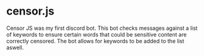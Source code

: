 # censor.js

Censor JS was my first discord bot. This bot checks messages against a list of keywords to ensure certain words that could be sensitive content are correctly censored.
The bot allows for keywords to be added to the list aswell.
